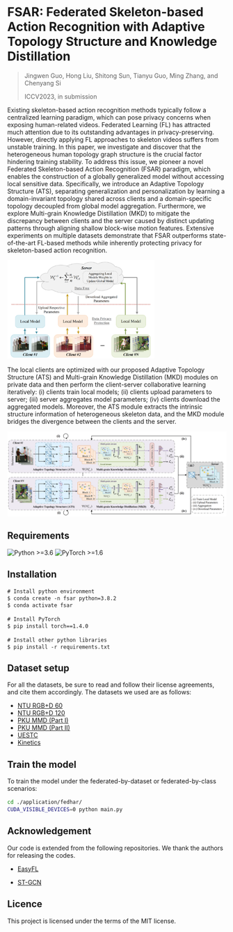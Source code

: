 # FSAR: Federated Skeleton-based Action Recognition with Adaptive Topology Structure and Knowledge Distillation

> Jingwen Guo, Hong Liu, Shitong Sun, Tianyu Guo, Ming Zhang, and Chenyang Si
>
> ICCV2023, in submission

Existing skeleton-based action recognition methods typically follow a centralized learning paradigm, which can pose privacy concerns when exposing human-related videos. Federated Learning (FL) has attracted much attention due to its outstanding advantages in privacy-preserving. However, directly applying FL approaches to skeleton videos suffers from unstable training. In this paper, we investigate and discover that the heterogeneous human topology graph structure is the crucial factor hindering training stability. To address this issue, we pioneer a novel Federated Skeleton-based Action Recognition (FSAR) paradigm, which enables the construction of a globally generalized model without accessing local sensitive data. Specifically, we introduce an Adaptive Topology Structure (ATS), separating generalization and personalization by learning a domain-invariant topology shared across clients and a domain-specific topology decoupled from global model aggregation. Furthermore, we explore Multi-grain Knowledge Distillation (MKD) to mitigate the discrepancy between clients and the server caused by distinct updating patterns through aligning shallow block-wise motion features. Extensive experiments on multiple datasets demonstrate that FSAR outperforms state-of-the-art FL-based methods while inherently protecting privacy for skeleton-based action recognition.



<img src=".\figure\motivation.png" alt="motivation" style="zoom: 33%;" />

The local clients are optimized with our proposed Adaptive Topology Structure (ATS) and Multi-grain Knowledge Distillation (MKD) modules on private data and then perform the client-server collaborative learning iteratively: (i) clients train local models; (ii) clients upload parameters to server; (iii) server aggregates model parameters; (iv) clients download the aggregated models. Moreover, the ATS module extracts the intrinsic structure information of heterogeneous skeleton data, and the MKD module bridges the divergence between the clients and the server.

![architecture](.\figure\architecture.png)

## Requirements

  ![Python >=3.6](https://img.shields.io/badge/Python->=3.6-yellow.svg)    ![PyTorch >=1.6](https://img.shields.io/badge/PyTorch->=1.4-blue.svg)

## Installation

```shell
# Install python environment
$ conda create -n fsar python=3.8.2
$ conda activate fsar

# Install PyTorch
$ pip install torch==1.4.0

# Install other python libraries
$ pip install -r requirements.txt
```

## Dataset setup

For all the datasets, be sure to read and follow their license agreements, and cite them accordingly. The datasets we used are as follows:

- [NTU RGB+D 60](https://arxiv.org/pdf/1604.02808.pdf)
- [NTU RGB+D 120](https://arxiv.org/pdf/1905.04757.pdf)
- [PKU MMD (Part I)](https://arxiv.org/pdf/1703.07475.pdf)
- [PKU MMD (Part II)](https://arxiv.org/pdf/1703.07475.pdf)
- [UESTC](https://arxiv.org/pdf/1904.10681.pdf)
- [Kinetics](https://arxiv.org/pdf/1705.06950.pdf)

## Train the model

To train the model under the federated-by-dataset or federated-by-class scenarios:

```bash
cd ./application/fedhar/
CUDA_VISIBLE_DEVICES=0 python main.py
```

## Acknowledgement

Our code is extended from the following repositories. We thank the authors for releasing the codes.

- [EasyFL](https://github.com/EasyFL-AI/EasyFL)

- [ST-GCN](https://github.com/yysijie/st-gcn)

## Licence

This project is licensed under the terms of the MIT license.
